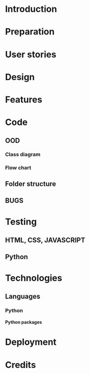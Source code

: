 # Introduction
# Preparation
# User stories
# Design
# Features
# Code
## OOD
### Class diagram
### Flow chart
## Folder structure
## BUGS
# Testing
## HTML, CSS, JAVASCRIPT
## Python
# Technologies
## Languages
### Python
#### Python packages
# Deployment
# Credits
